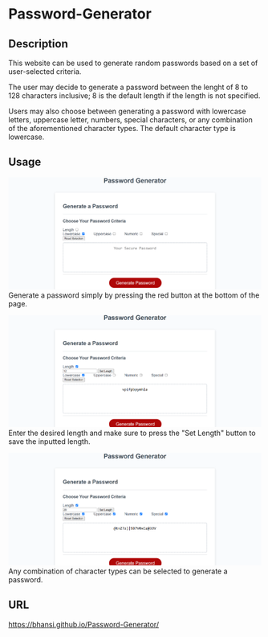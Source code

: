 # Password-Generator

## Description

This website can be used to generate random passwords based on a set of user-selected criteria.

The user may decide to generate a password between the lenght of 8 to 128 characters inclusive; 8 is the default length if the length is not specified.

Users may also choose between generating a password with lowercase letters, uppercase letter, numbers, special characters, or any combination of the aforementioned character types. The default character type is lowercase.

## Usage

![View of loaded website.](./assets/images/landing-screen.png)
Generate a password simply by pressing the red button at the bottom of the page.

![View of length input becoming visible when checkbox is selected.](./assets/images/length-input.png)
Enter the desired length and make sure to press the "Set Length" button to save the inputted length.

![View of password generated with 20 length and all character types selected.](./assets/images/character-checkboxes.png)
Any combination of character types can be selected to generate a password.

## URL
https://bhansi.github.io/Password-Generator/
